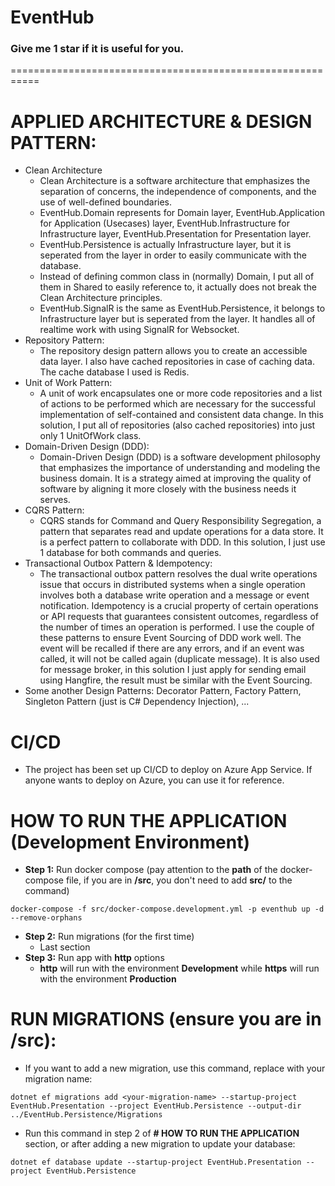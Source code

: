 # EventHub

### Give me 1 star if it is useful for you.

===========================================================

# APPLIED ARCHITECTURE & DESIGN PATTERN:
  - Clean Architecture
    - Clean Architecture is a software architecture that emphasizes the separation of concerns, the independence of components, and the use of well-defined boundaries.
    - EventHub.Domain represents for Domain layer, EventHub.Application for Application (Usecases) layer, EventHub.Infrastructure for Infrastructure layer, EventHub.Presentation for Presentation layer.
    - EventHub.Persistence is actually Infrastructure layer, but it is seperated from the layer in order to easily communicate with the database.
    - Instead of defining common class in (normally) Domain, I put all of them in Shared to easily reference to, it actually does not break the Clean Architecture principles.
    - EventHub.SignalR is the same as EventHub.Persistence, it belongs to Infrastructure layer but is seperated from the layer. It handles all of realtime work with using SignalR for Websocket.
  - Repository Pattern:
    - The repository design pattern allows you to create an accessible data layer. I also have cached repositories in case of caching data. The cache database I used is Redis.
  - Unit of Work Pattern:
    - A unit of work encapsulates one or more code repositories and a list of actions to be performed which are necessary for the successful implementation of self-contained and consistent data change. In this solution, I put all of repositories (also cached repositories) into just only 1 UnitOfWork class.
  - Domain-Driven Design (DDD):
    - Domain-Driven Design (DDD) is a software development philosophy that emphasizes the importance of understanding and modeling the business domain. It is a strategy aimed at improving the quality of software by aligning it more closely with the business needs it serves.
  - CQRS Pattern:
    - CQRS stands for Command and Query Responsibility Segregation, a pattern that separates read and update operations for a data store. It is a perfect pattern to collaborate with DDD. In this solution, I just use 1 database for both commands and queries.
  - Transactional Outbox Pattern & Idempotency:
    - The transactional outbox pattern resolves the dual write operations issue that occurs in distributed systems when a single operation involves both a database write operation and a message or event notification. Idempotency is a crucial property of certain operations or API requests that guarantees consistent outcomes, regardless of the number of times an operation is performed. I use the couple of these patterns to ensure Event Sourcing of DDD work well. The event will be recalled if there are any errors, and if an event was called, it will not be called again (duplicate message). It is also used for message broker, in this solution I just apply for sending email using Hangfire, the result must be similar with the Event Sourcing.
  - Some another Design Patterns: Decorator Pattern, Factory Pattern, Singleton Pattern (just is C# Dependency Injection), ...

# CI/CD
  - The project has been set up CI/CD to deploy on Azure App Service. If anyone wants to deploy on Azure, you can use it for reference.

# HOW TO RUN THE APPLICATION (Development Environment)
  - **Step 1:** Run docker compose (pay attention to the **path** of the docker-compose file, if you are in **/src**, you don't need to add **src/** to the command)
  ```
  docker-compose -f src/docker-compose.development.yml -p eventhub up -d --remove-orphans 
  ```
  - **Step 2:** Run migrations (for the first time)
    - Last section
  - **Step 3:** Run app with **http** options
    - **http** will run with the environment **Development** while **https** will run with the environment **Production**

# RUN MIGRATIONS (ensure you are in **/src**):
  - If you want to add a new migration, use this command, replace <your-migration-name> with your migration name:
  ```
  dotnet ef migrations add <your-migration-name> --startup-project EventHub.Presentation --project EventHub.Persistence --output-dir ../EventHub.Persistence/Migrations 
  ```
  - Run this command in step 2 of **# HOW TO RUN THE APPLICATION** section, or after adding a new migration to update your database:
  ```
  dotnet ef database update --startup-project EventHub.Presentation --project EventHub.Persistence
  ```
